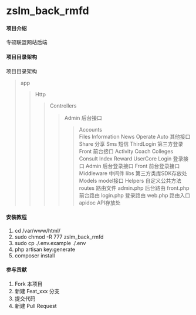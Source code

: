 # zslm_back_rmfd

#### 项目介绍
专硕联盟网站后端

#### 项目目录架构
项目目录架构
> app
>> Http
>>> Controllers
>>>> Admin         后台接口
>>>>> Accounts     
>>>>> Files
>>>>> Information
>>>>> News
>>>>> Operate
>>>> Auto          其他接口
>>>>> Share           分享
>>>>> Sms             短信
>>>>> ThirdLogin      第三方登录
>>>> Front         前台接口
>>>>> Activity
>>>>> Coach
>>>>> Colleges
>>>>> Consult
>>>>> Index
>>>>> Reward
>>>>> UserCore
>>>> Login         登录接口
>>>>> Admin          后台登录接口
>>>>> Front          前台登录接口
>>> Middleware     中间件
>> libs            第三方类库SDK存放处
>> Models          model接口
> Helpers          自定义公共方法
> routes           路由文件
>> admin.php        后台路由
>> front.php        前台路由
>> login.php        登录路由
>> web.php          路由入口
> apidoc           API存放处






#### 安装教程

1. cd /var/www/html/
2. sudo chmod -R 777 zslm_back_rmfd
3. sudo cp ./.env.example ./.env
4. php artisan key:generate
5. composer install


#### 参与贡献

1. Fork 本项目
2. 新建 Feat_xxx 分支
3. 提交代码
4. 新建 Pull Request

